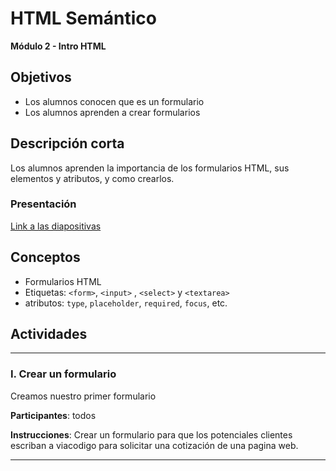 # HTML Semántico

**Módulo 2 - Intro HTML**

## Objetivos

- Los alumnos conocen que es un formulario
- Los alumnos aprenden a crear formularios

## Descripción corta

Los alumnos aprenden la importancia de los formularios HTML, sus elementos y atributos, y como crearlos.
### Presentación

[Link a las diapositivas](https://docs.google.com/presentation/d/161LaRFheKvczsVjXmE6YcpRDDph6ebwSoWoWzVG1it0)

## Conceptos

- Formularios HTML
- Etiquetas: `<form>`, `<input>` , `<select>` y `<textarea>`
- atributos: `type`, `placeholder`, `required`, `focus`, etc.

## Actividades

---

### I. Crear un formulario

Creamos nuestro primer formulario

**Participantes**: todos

**Instrucciones**: Crear un formulario para que los potenciales clientes escriban a viacodigo para solicitar una cotización de una pagina web.

---

